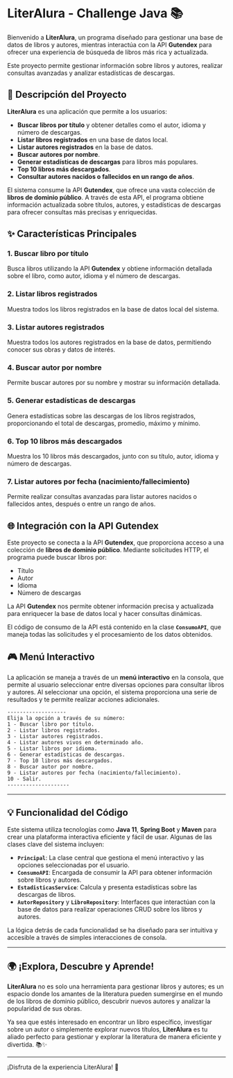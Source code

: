 # LiterAlura - Challenge Java 📚

Bienvenido a **LiterAlura**, un programa diseñado para gestionar una base de datos de libros y autores, mientras interactúa con la API **Gutendex** para ofrecer una experiencia de búsqueda de libros más rica y actualizada.

Este proyecto permite gestionar información sobre libros y autores, realizar consultas avanzadas y analizar estadísticas de descargas.

## 🚀 Descripción del Proyecto

**LiterAlura** es una aplicación que permite a los usuarios:
- **Buscar libros por título** y obtener detalles como el autor, idioma y número de descargas.
- **Listar libros registrados** en una base de datos local.
- **Listar autores registrados** en la base de datos.
- **Buscar autores por nombre**.
- **Generar estadísticas de descargas** para libros más populares.
- **Top 10 libros más descargados**.
- **Consultar autores nacidos o fallecidos en un rango de años**.

El sistema consume la API **Gutendex**, que ofrece una vasta colección de **libros de dominio público**. A través de esta API, el programa obtiene información actualizada sobre títulos, autores, y estadísticas de descargas para ofrecer consultas más precisas y enriquecidas.

## ✨ Características Principales

### 1. **Buscar libro por título**
Busca libros utilizando la API **Gutendex** y obtiene información detallada sobre el libro, como autor, idioma y el número de descargas.

### 2. **Listar libros registrados**
Muestra todos los libros registrados en la base de datos local del sistema.

### 3. **Listar autores registrados**
Muestra todos los autores registrados en la base de datos, permitiendo conocer sus obras y datos de interés.

### 4. **Buscar autor por nombre**
Permite buscar autores por su nombre y mostrar su información detallada.

### 5. **Generar estadísticas de descargas**
Genera estadísticas sobre las descargas de los libros registrados, proporcionando el total de descargas, promedio, máximo y mínimo.

### 6. **Top 10 libros más descargados**
Muestra los 10 libros más descargados, junto con su título, autor, idioma y número de descargas.

### 7. **Listar autores por fecha (nacimiento/fallecimiento)**
Permite realizar consultas avanzadas para listar autores nacidos o fallecidos antes, después o entre un rango de años.

## 🌐 Integración con la API **Gutendex**

Este proyecto se conecta a la API **Gutendex**, que proporciona acceso a una colección de **libros de dominio público**. Mediante solicitudes HTTP, el programa puede buscar libros por:
- Título
- Autor
- Idioma
- Número de descargas

La API **Gutendex** nos permite obtener información precisa y actualizada para enriquecer la base de datos local y hacer consultas dinámicas.

El código de consumo de la API está contenido en la clase **`ConsumoAPI`**, que maneja todas las solicitudes y el procesamiento de los datos obtenidos.


## 🎮 Menú Interactivo

La aplicación se maneja a través de un **menú interactivo** en la consola, que permite al usuario seleccionar entre diversas opciones para consultar libros y autores. Al seleccionar una opción, el sistema proporciona una serie de resultados y te permite realizar acciones adicionales.

```
-------------------
Elija la opción a través de su número:
1 - Buscar libro por título.
2 - Listar libros registrados.
3 - Listar autores registrados.
4 - Listar autores vivos en determinado año.
5 - Listar libros por idioma.
6 - Generar estadísticas de descargas.
7 - Top 10 libros más descargados.
8 - Buscar autor por nombre.
9 - Listar autores por fecha (nacimiento/fallecimiento).
10 - Salir.
--------------------
```

---

## 💡 Funcionalidad del Código

Este sistema utiliza tecnologías como **Java 11**, **Spring Boot** y **Maven** para crear una plataforma interactiva eficiente y fácil de usar. Algunas de las clases clave del sistema incluyen:

- **`Principal`**: La clase central que gestiona el menú interactivo y las opciones seleccionadas por el usuario.
- **`ConsumoAPI`**: Encargada de consumir la API para obtener información sobre libros y autores.
- **`EstadisticasService`**: Calcula y presenta estadísticas sobre las descargas de libros.
- **`AutorRepository`** y **`LibroRepository`**: Interfaces que interactúan con la base de datos para realizar operaciones CRUD sobre los libros y autores.

La lógica detrás de cada funcionalidad se ha diseñado para ser intuitiva y accesible a través de simples interacciones de consola.

---

## 🌍 ¡Explora, Descubre y Aprende!

**LiterAlura** no es solo una herramienta para gestionar libros y autores; es un espacio donde los amantes de la literatura pueden sumergirse en el mundo de los libros de dominio público, descubrir nuevos autores y analizar la popularidad de sus obras.

Ya sea que estés interesado en encontrar un libro específico, investigar sobre un autor o simplemente explorar nuevos títulos, **LiterAlura** es tu aliado perfecto para gestionar y explorar la literatura de manera eficiente y divertida. 📚✨

---

¡Disfruta de la experiencia LiterAlura! 🙌
